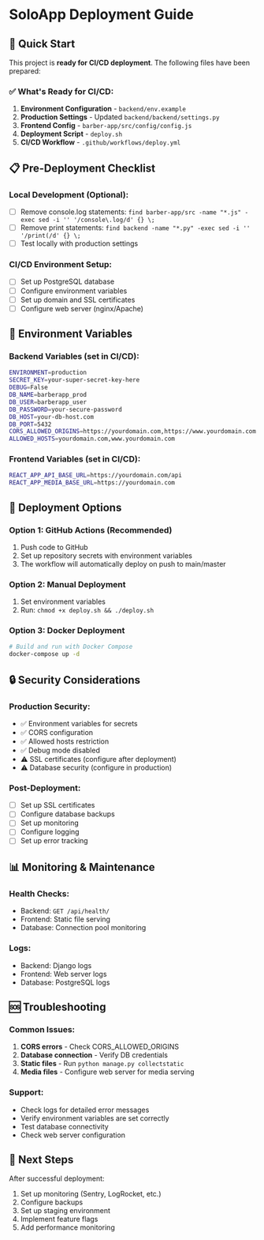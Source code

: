 # SoloApp Deployment Guide

## 🚀 Quick Start

This project is **ready for CI/CD deployment**. The following files have been prepared:

### ✅ What's Ready for CI/CD:

1. **Environment Configuration** - `backend/env.example`
2. **Production Settings** - Updated `backend/backend/settings.py`
3. **Frontend Config** - `barber-app/src/config/config.js`
4. **Deployment Script** - `deploy.sh`
5. **CI/CD Workflow** - `.github/workflows/deploy.yml`

## 📋 Pre-Deployment Checklist

### Local Development (Optional):
- [ ] Remove console.log statements: `find barber-app/src -name "*.js" -exec sed -i '' '/console\.log/d' {} \;`
- [ ] Remove print statements: `find backend -name "*.py" -exec sed -i '' '/print(/d' {} \;`
- [ ] Test locally with production settings

### CI/CD Environment Setup:
- [ ] Set up PostgreSQL database
- [ ] Configure environment variables
- [ ] Set up domain and SSL certificates
- [ ] Configure web server (nginx/Apache)

## 🔧 Environment Variables

### Backend Variables (set in CI/CD):
```bash
ENVIRONMENT=production
SECRET_KEY=your-super-secret-key-here
DEBUG=False
DB_NAME=barberapp_prod
DB_USER=barberapp_user
DB_PASSWORD=your-secure-password
DB_HOST=your-db-host.com
DB_PORT=5432
CORS_ALLOWED_ORIGINS=https://yourdomain.com,https://www.yourdomain.com
ALLOWED_HOSTS=yourdomain.com,www.yourdomain.com
```

### Frontend Variables (set in CI/CD):
```bash
REACT_APP_API_BASE_URL=https://yourdomain.com/api
REACT_APP_MEDIA_BASE_URL=https://yourdomain.com
```

## 🚀 Deployment Options

### Option 1: GitHub Actions (Recommended)
1. Push code to GitHub
2. Set up repository secrets with environment variables
3. The workflow will automatically deploy on push to main/master

### Option 2: Manual Deployment
1. Set environment variables
2. Run: `chmod +x deploy.sh && ./deploy.sh`

### Option 3: Docker Deployment
```bash
# Build and run with Docker Compose
docker-compose up -d
```

## 🔒 Security Considerations

### Production Security:
- ✅ Environment variables for secrets
- ✅ CORS configuration
- ✅ Allowed hosts restriction
- ✅ Debug mode disabled
- ⚠️ SSL certificates (configure after deployment)
- ⚠️ Database security (configure in production)

### Post-Deployment:
- [ ] Set up SSL certificates
- [ ] Configure database backups
- [ ] Set up monitoring
- [ ] Configure logging
- [ ] Set up error tracking

## 📊 Monitoring & Maintenance

### Health Checks:
- Backend: `GET /api/health/`
- Frontend: Static file serving
- Database: Connection pool monitoring

### Logs:
- Backend: Django logs
- Frontend: Web server logs
- Database: PostgreSQL logs

## 🆘 Troubleshooting

### Common Issues:
1. **CORS errors** - Check CORS_ALLOWED_ORIGINS
2. **Database connection** - Verify DB credentials
3. **Static files** - Run `python manage.py collectstatic`
4. **Media files** - Configure web server for media serving

### Support:
- Check logs for detailed error messages
- Verify environment variables are set correctly
- Test database connectivity
- Check web server configuration

## 🎯 Next Steps

After successful deployment:
1. Set up monitoring (Sentry, LogRocket, etc.)
2. Configure backups
3. Set up staging environment
4. Implement feature flags
5. Add performance monitoring 